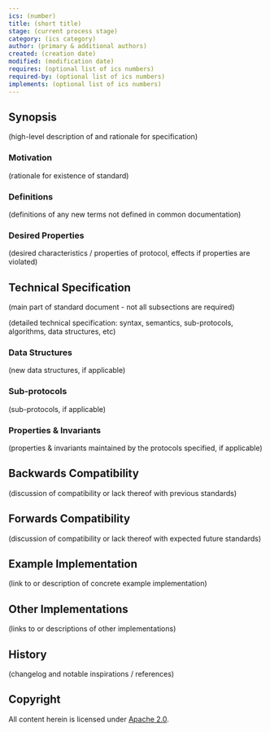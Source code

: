 ```yaml
---
ics: (number)
title: (short title)
stage: (current process stage)
category: (ics category)
author: (primary & additional authors)
created: (creation date)
modified: (modification date)
requires: (optional list of ics numbers)
required-by: (optional list of ics numbers)
implements: (optional list of ics numbers)
---
```


## Synopsis

(high-level description of and rationale for specification)

### Motivation

(rationale for existence of standard)

### Definitions

(definitions of any new terms not defined in common documentation)

### Desired Properties

(desired characteristics / properties of protocol, effects if properties are violated)

## Technical Specification

(main part of standard document - not all subsections are required)

(detailed technical specification: syntax, semantics, sub-protocols, algorithms, data structures, etc)

### Data Structures

(new data structures, if applicable)

### Sub-protocols

(sub-protocols, if applicable)

### Properties & Invariants

(properties & invariants maintained by the protocols specified, if applicable)

## Backwards Compatibility

(discussion of compatibility or lack thereof with previous standards)

## Forwards Compatibility

(discussion of compatibility or lack thereof with expected future standards)

## Example Implementation

(link to or description of concrete example implementation)

## Other Implementations

(links to or descriptions of other implementations)

## History

(changelog and notable inspirations / references)

## Copyright

All content herein is licensed under [Apache 2.0](https://www.apache.org/licenses/LICENSE-2.0).
